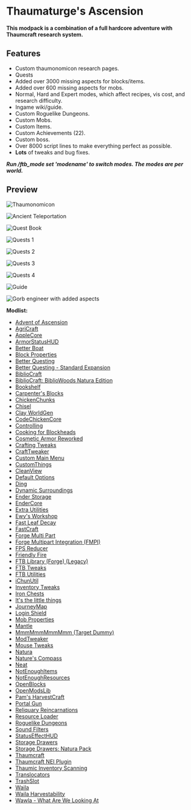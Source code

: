 # Thaumaturge's Ascension

**This modpack is a combination of a full hardcore adventure with Thaumcraft research system.**

**Features**
---
* Custom thaumonomicon research pages.
* Quests
* Added over 3000 missing aspects for blocks/items.
* Added over 600 missing aspects for mobs.
* Normal, Hard and Expert modes, which affect recipes, vis cost, and research difficulty.
* Ingame wiki/guide.
* Custom Roguelike Dungeons.
* Custom Mobs.
* Custom Items.
* Custom Achievements (22).
* Custom boss.
* Over 8000 script lines to make everything perfect as possible.
* **Lots** of tweaks and bug fixes.

***Run /ftb_mode set 'modename' to switch modes. The modes are per world.***

**Preview**
---

![Thaumonomicon](https://user-images.githubusercontent.com/42738314/152646868-4b8913b6-b432-49cf-b78a-00d068e09fac.png)

![Ancient Teleportation](https://user-images.githubusercontent.com/42738314/152646920-a13a1738-88a8-4274-ab7a-91f649f4bc61.png)

![Quest Book](https://media.forgecdn.net/attachments/477/48/2022-07-15_11.png)

![Quests 1](https://media.forgecdn.net/attachments/477/49/2022-07-15_11.png)

![Quests 2](https://media.forgecdn.net/attachments/477/50/2022-07-15_11.png)

![Quests 3](https://media.forgecdn.net/attachments/477/51/2022-07-15_11.png)

![Quests 4](https://media.forgecdn.net/attachments/477/52/2022-07-15_11.png)

![Guide](https://user-images.githubusercontent.com/42738314/152646931-741e2350-79e1-4a46-b143-b65046654735.png)

![Gorb engineer with added aspects](https://user-images.githubusercontent.com/42738314/152646936-b1fb1226-594c-4b6e-9d58-afa0e43314c4.png)

**Modlist:**

*   [Advent of Ascension](https://www.curseforge.com/minecraft/mc-mods/advent-of-ascension-nevermine)
*   [AgriCraft](https://www.curseforge.com/minecraft/mc-mods/agricraft)
*   [AppleCore](https://www.curseforge.com/minecraft/mc-mods/applecore)
*   [ArmorStatusHUD](https://www.curseforge.com/minecraft/mc-mods/armorstatushud)
*   [Better Boat](https://www.curseforge.com/minecraft/mc-mods/better-boat)
*   [Block Properties](https://www.curseforge.com/minecraft/mc-mods/block-properties)
*   [Better Questing](https://www.curseforge.com/minecraft/mc-mods/better-questing)
*   [Better Questing - Standard Expansion](https://www.curseforge.com/minecraft/mc-mods/better-questing-standard-expansion)
*   [BiblioCraft](https://www.curseforge.com/minecraft/mc-mods/bibliocraft)
*   [BiblioCraft: BiblioWoods Natura Edition](https://www.curseforge.com/minecraft/mc-mods/bibliocraft-bibliowoods-natura-edition)
*   [Bookshelf](https://www.curseforge.com/minecraft/mc-mods/bookshelf)
*   [Carpenter's Blocks](https://www.curseforge.com/minecraft/mc-mods/carpenters-blocks)
*   [ChickenChunks](https://www.curseforge.com/minecraft/mc-mods/chickenchunks)
*   [Chisel](https://www.curseforge.com/minecraft/mc-mods/chisel)
*   [Clay WorldGen](https://www.curseforge.com/minecraft/mc-mods/clay-worldgen)
*   [CodeChickenCore](https://www.curseforge.com/minecraft/mc-mods/codechickencore)
*   [Controlling](https://www.curseforge.com/minecraft/mc-mods/controlling)
*   [Cooking for Blockheads](https://www.curseforge.com/minecraft/mc-mods/cooking-for-blockheads)
*   [Cosmetic Armor Reworked](https://www.curseforge.com/minecraft/mc-mods/cosmetic-armor-reworked)
*   [Crafting Tweaks](https://www.curseforge.com/minecraft/mc-mods/crafting-tweaks)
*   [CraftTweaker](https://www.curseforge.com/minecraft/mc-mods/crafttweaker)
*   [Custom Main Menu](https://www.curseforge.com/minecraft/mc-mods/custom-main-menu)
*   [CustomThings](https://www.curseforge.com/minecraft/mc-mods/customthings)
*   [CleanView](https://www.curseforge.com/minecraft/mc-mods/cleanview)
*   [Default Options](https://www.curseforge.com/minecraft/mc-mods/default-options)
*   [Ding](https://www.curseforge.com/minecraft/mc-mods/ding)
*   [Dynamic Surroundings](https://www.curseforge.com/minecraft/mc-mods/dynamic-surroundings)
*   [Ender Storage](https://www.curseforge.com/minecraft/mc-mods/ender-storage)
*   [EnderCore](https://www.curseforge.com/minecraft/mc-mods/endercore)
*   [Extra Utilities](https://www.curseforge.com/minecraft/mc-mods/extra-utilities)
*   [Ewy's Workshop](https://www.curseforge.com/minecraft/mc-mods/ewys-workshop)
*   [Fast Leaf Decay](https://www.curseforge.com/minecraft/mc-mods/fast-leaf-decay)
*   [FastCraft](https://www.curseforge.com/minecraft/mc-mods/fastcraft)
*   [Forge Multi Part](https://www.curseforge.com/minecraft/mc-mods/forge-multi-part)
*   [Forge Multipart Integration (FMPI)](https://www.curseforge.com/minecraft/mc-mods/forge-multipart-integration-fmpi)
*   [FPS Reducer](https://www.curseforge.com/minecraft/mc-mods/fps-reducer)
*   [Friendly Fire](https://www.curseforge.com/minecraft/mc-mods/friendly-fire)
*   [FTB Library (Forge) (Legacy)](https://www.curseforge.com/minecraft/mc-mods/ftb-library-legacy-forge)
*   [FTB Tweaks](https://www.curseforge.com/minecraft/mc-mods/ftb-tweaks)
*   [FTB Utilities](https://www.curseforge.com/minecraft/mc-mods/ftb-utilities-forge)
*   [iChunUtil](https://www.curseforge.com/minecraft/mc-mods/ichunutil)
*   [Inventory Tweaks](https://www.curseforge.com/minecraft/mc-mods/inventory-tweaks)
*   [Iron Chests](https://www.curseforge.com/minecraft/mc-mods/iron-chests)
*   [It's the little things](https://www.curseforge.com/minecraft/mc-mods/its-the-little-things)
*   [JourneyMap](https://www.curseforge.com/minecraft/mc-mods/journeymap)
*   [Login Shield](https://www.curseforge.com/minecraft/mc-mods/login-shield)
*   [Mob Properties](https://www.curseforge.com/minecraft/mc-mods/mob-properties)
*   [Mantle](https://www.curseforge.com/minecraft/mc-mods/mantle)
*   [MmmMmmMmmMmm (Target Dummy)](https://www.curseforge.com/minecraft/mc-mods/mmmmmmmmmmmm)
*   [ModTweaker](https://www.curseforge.com/minecraft/mc-mods/modtweaker)
*   [Mouse Tweaks](https://www.curseforge.com/minecraft/mc-mods/mouse-tweaks)
*   [Natura](https://www.curseforge.com/minecraft/mc-mods/natura)
*   [Nature's Compass](https://www.curseforge.com/minecraft/mc-mods/natures-compass)
*   [Neat](https://www.curseforge.com/minecraft/mc-mods/neat)
*   [NotEnoughItems](https://www.curseforge.com/minecraft/mc-mods/notenoughitems)
*   [NotEnoughResources](https://www.curseforge.com/minecraft/mc-mods/notenoughresources)
*   [OpenBlocks](https://www.curseforge.com/minecraft/mc-mods/openblocks)
*   [OpenModsLib](https://www.curseforge.com/minecraft/mc-mods/openmodslib)
*   [Pam's HarvestCraft](https://www.curseforge.com/minecraft/mc-mods/pams-harvestcraft)
*   [Portal Gun](https://www.curseforge.com/minecraft/mc-mods/portal-gun)
*   [Reliquary Reincarnations](https://www.curseforge.com/minecraft/mc-mods/reliquary-v1-3)
*   [Resource Loader](https://www.curseforge.com/minecraft/mc-mods/resource-loader)
*   [Roguelike Dungeons](https://www.curseforge.com/minecraft/mc-mods/roguelike-dungeons)
*   [Sound Filters](https://www.curseforge.com/minecraft/mc-mods/sound-filters)
*   [StatusEffectHUD](https://www.curseforge.com/minecraft/mc-mods/statuseffecthud)
*   [Storage Drawers](https://www.curseforge.com/minecraft/mc-mods/storage-drawers)
*   [Storage Drawers: Natura Pack](https://www.curseforge.com/minecraft/mc-mods/storage-drawers-natura-pack)
*   [Thaumcraft](https://www.curseforge.com/minecraft/mc-mods/thaumcraft)
*   [Thaumcraft NEI Plugin](https://www.curseforge.com/minecraft/mc-mods/thaumcraft-nei-plugin)
*   [Thaumic Inventory Scanning](https://www.curseforge.com/minecraft/mc-mods/thaumcraft-inventory-scanning)
*   [Translocators](https://www.curseforge.com/minecraft/mc-mods/translocators)
*   [TrashSlot](https://www.curseforge.com/minecraft/mc-mods/trashslot)
*   [Waila](https://www.curseforge.com/minecraft/mc-mods/waila)
*   [Waila Harvestability](https://www.curseforge.com/minecraft/mc-mods/waila-harvestability)
*   [Wawla - What Are We Looking At](https://www.curseforge.com/minecraft/mc-mods/wawla)
